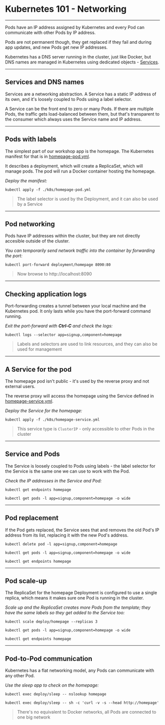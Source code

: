 # Kubernetes 101 - Networking

---

Pods have an IP address assigned by Kubernetes and every Pod can communicate with other Pods by IP address.

Pods are not permanent though, they get replaced if they fail and during app updates, and new Pods get new IP addresses.

Kubernetes has a DNS server running in the cluster, just like Docker, but DNS names are managed in Kubernetes using dedicated objects - [Services](https://kubernetes.io/docs/concepts/services-networking/service/).

---

## Services and DNS names

Services are a networking abstraction. A Service has a static IP address of its own, and it's loosely coupled to Pods using a label selector.

A Service can be the front end to zero or many Pods. If there are multiple Pods, the traffic gets load-balanced between them, but that's transparent to the consumer which always uses the Service name and IP address. 

---

## Pods with labels

The simplest part of our workshop app is the homepage. The Kubernetes manifest for that is in [homepage-pod.yml](./k8s/homepage-pod.yml).

It describes a deployment, which will create a ReplicaSet, which will manage pods. The pod will run a Docker container hosting the homepage.

_Deploy the manifest:_

```
kubectl apply -f ./k8s/homepage-pod.yml
```

> The label selector is used by the Deployment, and it can also be used by a Service

---

## Pod networking

Pods have IP addresses within the cluster, but they are not directly accesible outside of the cluster.

_You can temporarily send network traffic into the container by forwarding the port:_

```
kubectl port-forward deployment/homepage 8090:80
```

> Now browse to http://localhost:8090

---

## Checking application logs

Port-forwarding creates a tunnel between your local machine and the Kubernetes pod. It only lasts while you have the port-forward command running.

_Exit the port-forward with **Ctrl-C** and check the logs:_

```
kubectl logs --selector app=signup,component=homepage
```

> Labels and selectors are used to link resources, and they can also be used for management

---

## A Service for the pod

The homepage pod isn't public - it's used by the reverse proxy and not external users.

The reverse proxy will access the homepage using the Service defined in [homepage-service.yml](./k8s/homepage-service.yml).

_Deploy the Service for the homepage:_

```
kubectl apply -f ./k8s/homepage-service.yml
```

> This service type is `ClusterIP` - only accessible to other Pods in the cluster

---

## Service and Pods

The Service is loosely coupled to Pods using labels - the label selector for the Service is the same one we can use to work with the Pod.

_Check the IP addresses in the Service and Pod:_


```
kubectl get endpoints homepage
```

```
kubectl get pods -l app=signup,component=homepage -o wide
```

---

## Pod replacement

If the Pod gets replaced, the Service sees that and removes the old Pod's IP address from its list, replacing it with the new Pod's address.

```
kubectl delete pod -l app=signup,component=homepage 
```

```
kubectl get pods -l app=signup,component=homepage -o wide
```

```
kubectl get endpoints homepage
```

---

## Pod scale-up

The ReplicaSet for the homepage Deployment is configured to use a single replica, which means it makes sure one Pod is running in the cluster.

_Scale up and the ReplicaSet creates more Pods from the template; they have the same labels so they get added to the Service too:_

```
kubectl scale deploy/homepage --replicas 3
```

```
kubectl get pods -l app=signup,component=homepage -o wide
```

```
kubectl get endpoints homepage
```

---

## Pod-to-Pod communication

Kubernetes has a flat networking model, any Pods can communicate with any other Pod.

_Use the sleep app to check on the homepage:_

```
kubectl exec deploy/sleep -- nslookup homepage
```

```
kubectl exec deploy/sleep -- sh -c 'curl -v -s --head http://homepage'
```

> There's no equivalent to Docker networks, all Pods are connected to one big network
